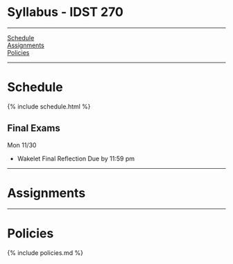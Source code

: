 # Syllabus - IDST 270

_____

[Schedule](#schedule) <br />
[Assignments](#assignments) <br />
[Policies](#policies) <br />

_____

# Schedule

{% include schedule.html %}

## Final Exams

Mon 11/30 

* Wakelet Final Reflection Due by 11:59 pm

_____

# Assignments

_____

# Policies

{% include policies.md %}
